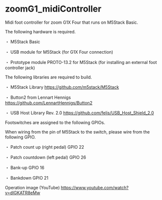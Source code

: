 # zoomG1_midiController
Midi foot controller for zoom G1X Four that runs on M5Stack Basic.

The following hardware is required.

・ M5Stack Basic

・ USB module for M5Stack (for G1X Four connection)

・ Prototype module PROTO-13.2 for M5Stack (for installing an external foot controller jack)

The following libraries are required to build.

・ M5Stack Library https://github.com/m5stack/M5Stack

・ Button2 from Lennart Hennigs https://github.com/LennartHennigs/Button2

・ USB Host Library Rev. 2.0 https://github.com/felis/USB_Host_Shield_2.0

Footswitches are assigned to the following GPIOs.

When wiring from the pin of M5Stack to the switch, please wire from the following GPIO.

・ Patch count up (right pedal) GPIO 22

・ Patch countdown (left pedal) GPIO 26

・ Bank-up GPIO 16

・ Bankdown GPIO 21

Operation image (YouTube) https://www.youtube.com/watch?v=dlGKATR8eMw
